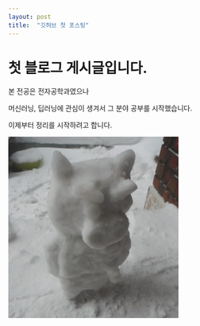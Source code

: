 ```yaml
---
layout: post
title:  "깃허브 첫 포스팅"
---
```


# 첫 블로그 게시글입니다.
본 전공은 전자공학과였으나

머신러닝, 딥러닝에 관심이 생겨서 그 분야 공부를 시작했습니다.

이제부터 정리를 시작하려고 합니다.

![부리부리](../images/2022-01-03-first/부리부리.PNG)
